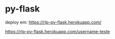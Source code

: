 # py-flask

deploy em:
https://rlp-py-flask.herokuapp.com/

https://rlp-py-flask.herokuapp.com/username-teste
